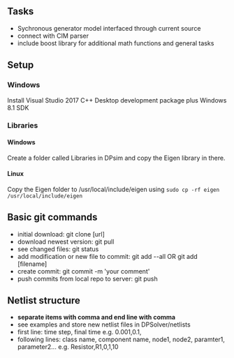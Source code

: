 ## Tasks
- Sychronous generator model interfaced through current source
- connect with CIM parser
- include boost library for additional math functions and general tasks

## Setup
### Windows
Install Visual Studio 2017 C++ Desktop development package plus Windows 8.1 SDK
### Libraries

#### Windows
Create a folder called Libraries in DPsim and copy the Eigen library in there.

#### Linux
Copy the Eigen folder to /usr/local/include/eigen using `sudo cp -rf eigen /usr/local/include/eigen`

## Basic git commands
* initial download: git clone [url]
* download newest version: git pull
* see changed files: git status
* add modification or new file to commit: git add --all OR git add [filename]
* create commit: git commit -m 'your comment'
* push commits from local repo to server: git push

## Netlist structure
* **separate items with comma and end line with comma**
* see examples and store new netlist files in DPSolver/netlists
* first line: time step, final time e.g. 0.001,0.1,
* following lines: class name, component name, node1, node2, paramter1, parameter2... e.g. Resistor,R1,0,1,10
